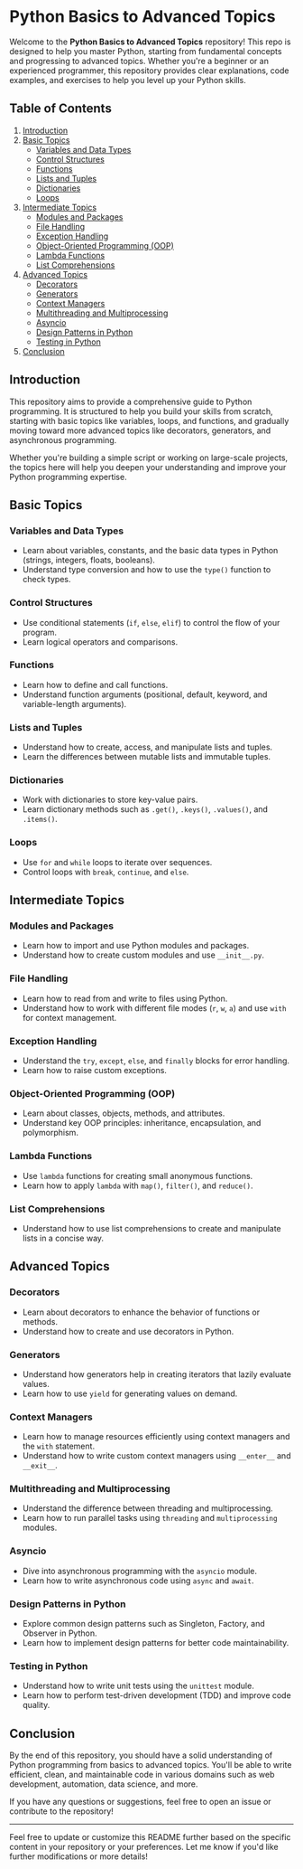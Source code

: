 # Python Basics to Advanced Topics

Welcome to the **Python Basics to Advanced Topics** repository! This repo is designed to help you master Python, starting from fundamental concepts and progressing to advanced topics. Whether you're a beginner or an experienced programmer, this repository provides clear explanations, code examples, and exercises to help you level up your Python skills.

## Table of Contents

1. [Introduction](#introduction)
2. [Basic Topics](#basic-topics)
   - [Variables and Data Types](#variables-and-data-types)
   - [Control Structures](#control-structures)
   - [Functions](#functions)
   - [Lists and Tuples](#lists-and-tuples)
   - [Dictionaries](#dictionaries)
   - [Loops](#loops)
3. [Intermediate Topics](#intermediate-topics)
   - [Modules and Packages](#modules-and-packages)
   - [File Handling](#file-handling)
   - [Exception Handling](#exception-handling)
   - [Object-Oriented Programming (OOP)](#object-oriented-programming-oop)
   - [Lambda Functions](#lambda-functions)
   - [List Comprehensions](#list-comprehensions)
4. [Advanced Topics](#advanced-topics)
   - [Decorators](#decorators)
   - [Generators](#generators)
   - [Context Managers](#context-managers)
   - [Multithreading and Multiprocessing](#multithreading-and-multiprocessing)
   - [Asyncio](#asyncio)
   - [Design Patterns in Python](#design-patterns-in-python)
   - [Testing in Python](#testing-in-python)
5. [Conclusion](#conclusion)

## Introduction

This repository aims to provide a comprehensive guide to Python programming. It is structured to help you build your skills from scratch, starting with basic topics like variables, loops, and functions, and gradually moving toward more advanced topics like decorators, generators, and asynchronous programming. 

Whether you're building a simple script or working on large-scale projects, the topics here will help you deepen your understanding and improve your Python programming expertise.

## Basic Topics

### Variables and Data Types
- Learn about variables, constants, and the basic data types in Python (strings, integers, floats, booleans).
- Understand type conversion and how to use the `type()` function to check types.

### Control Structures
- Use conditional statements (`if`, `else`, `elif`) to control the flow of your program.
- Learn logical operators and comparisons.

### Functions
- Learn how to define and call functions.
- Understand function arguments (positional, default, keyword, and variable-length arguments).

### Lists and Tuples
- Understand how to create, access, and manipulate lists and tuples.
- Learn the differences between mutable lists and immutable tuples.

### Dictionaries
- Work with dictionaries to store key-value pairs.
- Learn dictionary methods such as `.get()`, `.keys()`, `.values()`, and `.items()`.

### Loops
- Use `for` and `while` loops to iterate over sequences.
- Control loops with `break`, `continue`, and `else`.

## Intermediate Topics

### Modules and Packages
- Learn how to import and use Python modules and packages.
- Understand how to create custom modules and use `__init__.py`.

### File Handling
- Learn how to read from and write to files using Python.
- Understand how to work with different file modes (`r`, `w`, `a`) and use `with` for context management.

### Exception Handling
- Understand the `try`, `except`, `else`, and `finally` blocks for error handling.
- Learn how to raise custom exceptions.

### Object-Oriented Programming (OOP)
- Learn about classes, objects, methods, and attributes.
- Understand key OOP principles: inheritance, encapsulation, and polymorphism.

### Lambda Functions
- Use `lambda` functions for creating small anonymous functions.
- Learn how to apply `lambda` with `map()`, `filter()`, and `reduce()`.

### List Comprehensions
- Understand how to use list comprehensions to create and manipulate lists in a concise way.

## Advanced Topics

### Decorators
- Learn about decorators to enhance the behavior of functions or methods.
- Understand how to create and use decorators in Python.

### Generators
- Understand how generators help in creating iterators that lazily evaluate values.
- Learn how to use `yield` for generating values on demand.

### Context Managers
- Learn how to manage resources efficiently using context managers and the `with` statement.
- Understand how to write custom context managers using `__enter__` and `__exit__`.

### Multithreading and Multiprocessing
- Understand the difference between threading and multiprocessing.
- Learn how to run parallel tasks using `threading` and `multiprocessing` modules.

### Asyncio
- Dive into asynchronous programming with the `asyncio` module.
- Learn how to write asynchronous code using `async` and `await`.

### Design Patterns in Python
- Explore common design patterns such as Singleton, Factory, and Observer in Python.
- Learn how to implement design patterns for better code maintainability.

### Testing in Python
- Understand how to write unit tests using the `unittest` module.
- Learn how to perform test-driven development (TDD) and improve code quality.

## Conclusion

By the end of this repository, you should have a solid understanding of Python programming from basics to advanced topics. You'll be able to write efficient, clean, and maintainable code in various domains such as web development, automation, data science, and more.

If you have any questions or suggestions, feel free to open an issue or contribute to the repository!

---

Feel free to update or customize this README further based on the specific content in your repository or your preferences. Let me know if you'd like further modifications or more details!
